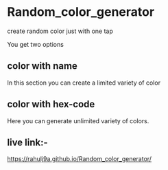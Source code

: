 # Random_color_generator
create random color just with one tap

You get two options
## color with name
In this section you can create a limited variety of color
## color with hex-code
Here you can generate unlimited variety of colors.

## live link:-
https://rahulj9a.github.io/Random_color_generator/
